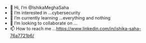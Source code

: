- 👋 Hi, I’m @IshikaMeghaSaha
- 👀 I’m interested in ...cybersecurity
- 🌱 I’m currently learning ...everything and nothing
- 💞️ I’m looking to collaborate on ...
- 📫 How to reach me ...https://www.linkedin.com/in/ishika-saha-76a7721b6/

<!---
IshikaMeghaSaha/IshikaMeghaSaha is a ✨ special ✨ repository because its `README.md` (this file) appears on your GitHub profile.
You can click the Preview link to take a look at your changes.
--->

